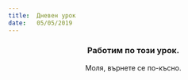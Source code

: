 ```yaml
---
title:  Дневен урок
date:   05/05/2019
---
```


### <center>Работим по този урок.</center>
<center>Моля, върнете се по-късно.</center>